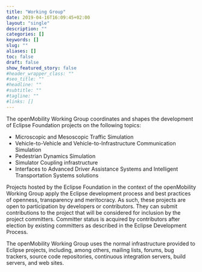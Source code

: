 ```yaml
---
title: "Working Group"
date: 2019-04-16T16:09:45+02:00
layout: "single"
description: ""
categories: []
keywords: []
slug: ""
aliases: []
toc: false
draft: false
show_featured_story: false
#header_wrapper_class: ""
#seo_title: ""
#headline: ""
#subtitle: ""
#tagline: ""
#links: []
---
```


The openMobility Working Group coordinates and shapes the development of Eclipse Foundation projects on the following topics:

- Microscopic and Mesoscopic Traffic Simulation
- Vehicle-to-Vehicle and Vehicle-to-Infrastructure Communication Simulation
- Pedestrian Dynamics Simulation
- Simulator Coupling infrastructure
- Interfaces to Advanced Driver Assistance Systems and Intelligent Transportation Systems solutions

Projects hosted by the Eclipse Foundation in the context of the openMobility Working Group apply the Eclipse development process and best practices of openness, transparency and meritocracy. As such, these projects are open to participation by developers or contributors. They can submit contributions to the project that will be considered for inclusion by the project committers. Committer status is acquired by contributors after election by existing committers as described in the Eclipse Development Process.

The openMobility Working Group uses the normal infrastructure provided to Eclipse projects, including, among others, mailing lists, forums, bug trackers, source code repositories, continuous integration servers, build servers, and web sites.